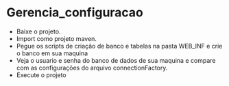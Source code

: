 # Gerencia_configuracao

 * Baixe o projeto.
 * Import como projeto maven.
 * Pegue os scripts de criação de banco e tabelas na pasta WEB_INF e crie o banco em sua maquina
 * Veja o usuario e senha do banco de dados de sua maquina e compare com as configurações do arquivo connectionFactory.
 * Execute o projeto
